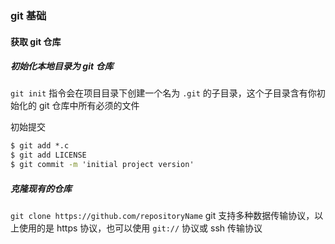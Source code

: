 ### git 基础

#### 获取 git 仓库

##### 初始化本地目录为 git 仓库

`git init` 指令会在项目目录下创建一个名为 `.git` 的子目录，这个子目录含有你初始化的 git 仓库中所有必须的文件

初始提交

```cmd
$ git add *.c
$ git add LICENSE
$ git commit -m 'initial project version'
```

##### 克隆现有的仓库

`git clone https://github.com/repositoryName`
git 支持多种数据传输协议，以上使用的是 https 协议，也可以使用 `git://` 协议或 ssh 传输协议
